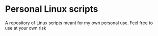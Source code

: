 # Personal Linux scripts
A repository of Linux scripts meant for my own personal use. Feel free to use at your own risk

